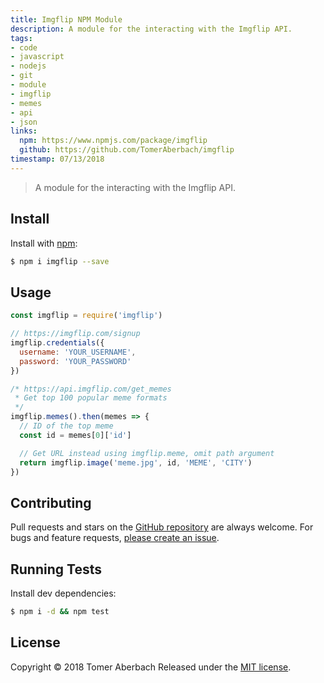 ```yaml
---
title: Imgflip NPM Module
description: A module for the interacting with the Imgflip API.
tags:
- code
- javascript
- nodejs
- git
- module
- imgflip
- memes
- api
- json
links:
  npm: https://www.npmjs.com/package/imgflip
  github: https://github.com/TomerAberbach/imgflip
timestamp: 07/13/2018
---
```

> A module for the interacting with the Imgflip API.

## Install

Install with [npm](https://www.npmjs.com):

```sh
$ npm i imgflip --save
```

## Usage

```js
const imgflip = require('imgflip')

// https://imgflip.com/signup
imgflip.credentials({
  username: 'YOUR_USERNAME',
  password: 'YOUR_PASSWORD'
})

/* https://api.imgflip.com/get_memes
 * Get top 100 popular meme formats
 */
imgflip.memes().then(memes => {
  // ID of the top meme
  const id = memes[0]['id']

  // Get URL instead using imgflip.meme, omit path argument
  return imgflip.image('meme.jpg', id, 'MEME', 'CITY')
})
```

## Contributing

Pull requests and stars on the [GitHub repository](https://github.com/TomerAberbach/imgflip) are always welcome. For bugs and feature requests, [please create an issue](https://github.com/TomerAberbach/imgflip/issues/new).

## Running Tests

Install dev dependencies:

```sh
$ npm i -d && npm test
```

## License

Copyright © 2018 Tomer Aberbach
Released under the [MIT license](https://github.com/TomerAberbach/imgflip/blob/master/LICENSE).